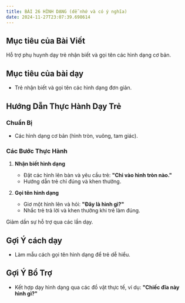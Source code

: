 ```yaml
---
title: BÀI 26 HÌNH DẠNG (dễ nhớ và có ý nghĩa)
date: 2024-11-27T23:07:39.698614
---
```


## Mục tiêu của Bài Viết  
Hỗ trợ phụ huynh dạy trẻ nhận biết và gọi tên các hình dạng cơ bản.

## Mục tiêu của bài dạy  
- Trẻ nhận biết và gọi tên các hình dạng đơn giản.  

## Hướng Dẫn Thực Hành Dạy Trẻ  

### Chuẩn Bị  
- Các hình dạng cơ bản (hình tròn, vuông, tam giác).  

### Các Bước Thực Hành  
1. **Nhận biết hình dạng**  
   - Đặt các hình lên bàn và yêu cầu trẻ: **"Chỉ vào hình tròn nào."**  
   - Hướng dẫn trẻ chỉ đúng và khen thưởng.  

2. **Gọi tên hình dạng**  
   - Giơ một hình lên và hỏi: **"Đây là hình gì?"**  
   - Nhắc trẻ trả lời và khen thưởng khi trẻ làm đúng.  

Giảm dần sự hỗ trợ qua các lần dạy.  

## Gợi Ý cách dạy  
- Làm mẫu cách gọi tên hình dạng để trẻ dễ hiểu.  

## Gợi Ý Bổ Trợ  
- Kết hợp dạy hình dạng qua các đồ vật thực tế, ví dụ: **"Chiếc đĩa này hình gì?"**  
